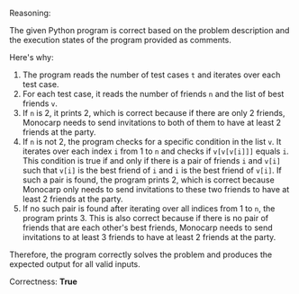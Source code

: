 Reasoning:

The given Python program is correct based on the problem description and the execution states of the program provided as comments.

Here's why:

1. The program reads the number of test cases `t` and iterates over each test case.
2. For each test case, it reads the number of friends `n` and the list of best friends `v`.
3. If `n` is 2, it prints 2, which is correct because if there are only 2 friends, Monocarp needs to send invitations to both of them to have at least 2 friends at the party.
4. If `n` is not 2, the program checks for a specific condition in the list `v`. It iterates over each index `i` from 1 to `n` and checks if `v[v[v[i]]]` equals `i`. This condition is true if and only if there is a pair of friends `i` and `v[i]` such that `v[i]` is the best friend of `i` and `i` is the best friend of `v[i]`. If such a pair is found, the program prints 2, which is correct because Monocarp only needs to send invitations to these two friends to have at least 2 friends at the party.
5. If no such pair is found after iterating over all indices from 1 to `n`, the program prints 3. This is also correct because if there is no pair of friends that are each other's best friends, Monocarp needs to send invitations to at least 3 friends to have at least 2 friends at the party.

Therefore, the program correctly solves the problem and produces the expected output for all valid inputs.

Correctness: **True**